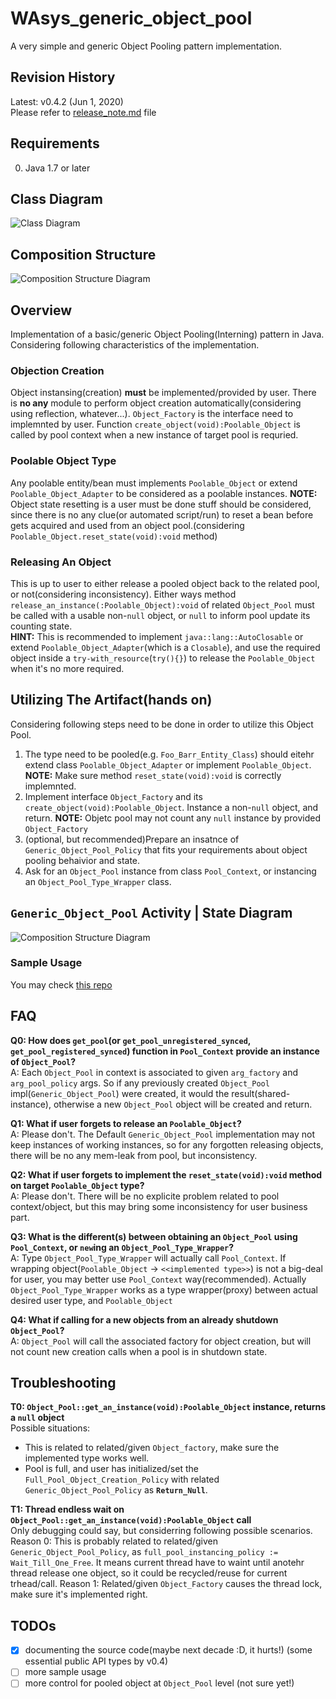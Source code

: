 # WAsys_generic_object_pool
A very simple and generic Object Pooling pattern implementation.

## Revision History
Latest: v0.4.2 (Jun 1, 2020)  
Please refer to [release_note.md](./release_note.md) file  

## Requirements
0. Java 1.7 or later

## Class Diagram
![Class Diagram](./_diagrams/class_diagram_partial.svg)

## Composition Structure
![Composition Structure Diagram](./_diagrams/composite_struc_diagram_partial.svg)

## Overview
Implementation of a basic/generic Object Pooling(Interning) pattern in Java. Considering following characteristics of the implementation.

### Objection Creation
Object instansing(creation) **must** be implemented/provided by user. There is **no any** module to perform object creation automatically(considering using reflection, whatever...). `Object_Factory` is the interface need to implemnted by user. Function `create_object(void):Poolable_Object` is called by pool context when a new instance of target pool is requried.

### Poolable Object Type
Any poolable entity/bean must implements `Poolable_Object` or extend `Poolable_Object_Adapter` to be considered as a poolable instances. **NOTE:** Object state resetting is a user must be done stuff should be considered, since there is no any clue(or automated script/run) to reset a bean before gets acquired and used from an object pool.(considering `Poolable_Object.reset_state(void):void` method)

### Releasing An Object
This is up to user to either release a pooled object back to the related pool, or not(considering inconsistency). Either ways method `release_an_instance(:Poolable_Object):void` of related `Object_Pool` must be called with a usable non-`null` object, or `null` to inform pool update its counting state.  
**HINT:** This is recommended to implement `java::lang::AutoClosable` or extend `Poolable_Object_Adapter`(which is a `Closable`), and use the required object inside a `try-with_resource`(`try(){}`) to release the `Poolable_Object` when it's no more required.

## Utilizing The Artifact(hands on)
Considering following steps need to be done in order to utilize this Object Pool.
1. The type need to be pooled(e.g. `Foo_Barr_Entity_Class`) should eitehr extend class `Poolable_Object_Adapter` or implement `Poolable_Object`. **NOTE:** Make sure method `reset_state(void):void` is correctly implemnted.
2. Implement interface `Object_Factory` and its `create_object(void):Poolable_Object`. Instance a non-`null` object, and return. **NOTE:** Objetc pool may not count any `null` instance by provided `Object_Factory`
3. (optional, but recommended)Prepare an insatnce of `Generic_Object_Pool_Policy` that fits your requirements about object pooling behaivior and state.
4. Ask for an `Object_Pool` instance from class `Pool_Context`, or instancing an `Object_Pool_Type_Wrapper` class.

## `Generic_Object_Pool` Activity | State Diagram
![Composition Structure Diagram](./_diagrams/object_pool_state_partial.svg)

### Sample Usage
You may check [this repo](https://github.com/911992/WAsys_simple_generic_object_pool_sample_usage)

## FAQ
**Q0: How does `get_pool`(or `get_pool_unregistered_synced`, `get_pool_registered_synced`) function in `Pool_Context` provide an instance of `Object_Pool`?**  
A: Each `Object_Pool` in context is associated to given `arg_factory` and `arg_pool_policy` args. So if any previously created `Object_Pool` impl(`Generic_Object_Pool`) were created, it would the result(shared-instance), otherwise a new `Object_Pool` object will be created and return.

**Q1: What if user forgets to release an `Poolable_Object`?**  
A: Please don't. The Default `Generic_Object_Pool` implementation may not keep instances of working instances, so for any forgotten releasing objects, there will be no any mem-leak from pool, but inconsistency.

**Q2: What if user forgets to implement the `reset_state(void):void` method on target `Poolable_Object` type?**  
A: Please don't. There will be no explicite problem related to pool context/object, but this may bring some inconsistency for user business part.

**Q3: What is the different(s) between obtaining an `Object_Pool` using `Pool_Context`, or `new`ing an `Object_Pool_Type_Wrapper`?**  
A: Type `Object_Pool_Type_Wrapper` will actually call `Pool_Context`. If wrapping object(`Poolable_Object` -> `<<implemented type>>`) is not a big-deal for user, you may better use `Pool_Context` way(recommended). Actually `Object_Pool_Type_Wrapper` works as a type wrapper(proxy) between actual desired user type, and `Poolable_Object`

**Q4: What if calling for a new objects from an already shutdown `Object_Pool`?**  
A: `Object_Pool` will call the associated factory for object creation, but will not count new creation calls when a pool is in shutdown state.

## Troubleshooting
**T0: `Object_Pool::get_an_instance(void):Poolable_Object` instance, returns a `null` object**  
Possible situations:  
* This is related to related/given `Object_factory`, make sure the implemented type works well.
* Pool is full, and user has initialized/set the `Full_Pool_Object_Creation_Policy` with related `Generic_Object_Pool_Policy` as **`Return_Null`**.


**T1: Thread endless wait on `Object_Pool::get_an_instance(void):Poolable_Object` call**  
Only debugging could say, but considerring following possible scenarios.
Reason 0: This is probably related to related/given `Generic_Object_Pool_Policy`, as `full_pool_instancing_policy := Wait_Till_One_Free`. It means current thread have to waint until anotehr thread release one object, so it could be recycled/reuse for current trhead/call.
Reason 1: Related/given `Object_Factory` causes the thread lock, make sure it's implemented right.


## TODOs
- [x] documenting the source code(maybe next decade :D, it hurts!) (some essential public API types by v0.4)
- [ ] more sample usage
- [ ] more control for pooled object at `Object_Pool` level (not sure yet!)